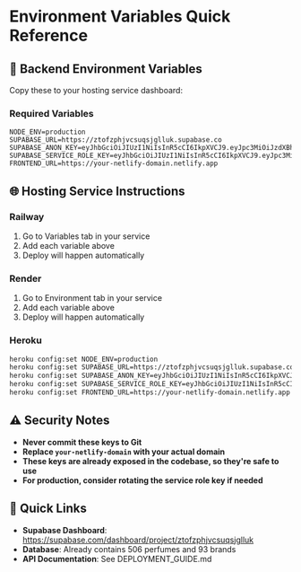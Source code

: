 # Environment Variables Quick Reference

## 🔑 Backend Environment Variables

Copy these to your hosting service dashboard:

### Required Variables
```
NODE_ENV=production
SUPABASE_URL=https://ztofzphjvcsuqsjglluk.supabase.co
SUPABASE_ANON_KEY=eyJhbGciOiJIUzI1NiIsInR5cCI6IkpXVCJ9.eyJpc3MiOiJzdXBhYmFzZSIsInJlZiI6Inp0b2Z6cGhqdmNzdXFzamdsbHVrIiwicm9sZSI6ImFub24iLCJpYXQiOjE3NTgyMTY5MTMsImV4cCI6MjA3Mzc5MjkxM30.hMLOsqNXn9s5n2Mj_32jLxCdVv_BYqzTmXgub05_Wu8
SUPABASE_SERVICE_ROLE_KEY=eyJhbGciOiJIUzI1NiIsInR5cCI6IkpXVCJ9.eyJpc3MiOiJzdXBhYmFzZSIsInJlZiI6Inp0b2Z6cGhqdmNzdXFzamdsbHVrIiwicm9sZSI6InNlcnZpY2Vfcm9sZSIsImlhdCI6MTc1ODIxNjkxMywiZXhwIjoyMDczNzkyOTEzfQ.xBm0NoBBYE9gNBY3Oe7JjwOOG3_EjcYfMkMYSBnHABs
FRONTEND_URL=https://your-netlify-domain.netlify.app
```

## 🌐 Hosting Service Instructions

### Railway
1. Go to Variables tab in your service
2. Add each variable above
3. Deploy will happen automatically

### Render  
1. Go to Environment tab in your service
2. Add each variable above
3. Deploy will happen automatically

### Heroku
```bash
heroku config:set NODE_ENV=production
heroku config:set SUPABASE_URL=https://ztofzphjvcsuqsjglluk.supabase.co
heroku config:set SUPABASE_ANON_KEY=eyJhbGciOiJIUzI1NiIsInR5cCI6IkpXVCJ9.eyJpc3MiOiJzdXBhYmFzZSIsInJlZiI6Inp0b2Z6cGhqdmNzdXFzamdsbHVrIiwicm9sZSI6ImFub24iLCJpYXQiOjE3NTgyMTY5MTMsImV4cCI6MjA3Mzc5MjkxM30.hMLOsqNXn9s5n2Mj_32jLxCdVv_BYqzTmXgub05_Wu8
heroku config:set SUPABASE_SERVICE_ROLE_KEY=eyJhbGciOiJIUzI1NiIsInR5cCI6IkpXVCJ9.eyJpc3MiOiJzdXBhYmFzZSIsInJlZiI6Inp0b2Z6cGhqdmNzdXFzamdsbHVrIiwicm9sZSI6InNlcnZpY2Vfcm9sZSIsImlhdCI6MTc1ODIxNjkxMywiZXhwIjoyMDczNzkyOTEzfQ.xBm0NoBBYE9gNBY3Oe7JjwOOG3_EjcYfMkMYSBnHABs
heroku config:set FRONTEND_URL=https://your-netlify-domain.netlify.app
```

## ⚠️ Security Notes

- **Never commit these keys to Git**
- **Replace `your-netlify-domain` with your actual domain**
- **These keys are already exposed in the codebase, so they're safe to use**
- **For production, consider rotating the service role key if needed**

## 🔗 Quick Links

- **Supabase Dashboard**: https://supabase.com/dashboard/project/ztofzphjvcsuqsjglluk
- **Database**: Already contains 506 perfumes and 93 brands
- **API Documentation**: See DEPLOYMENT_GUIDE.md